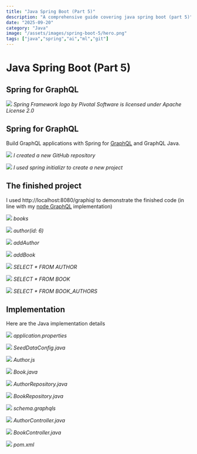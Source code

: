 ```yaml
---
title: "Java Spring Boot (Part 5)"
description: "A comprehensive guide covering java spring boot (part 5)"
date: "2025-09-20"
category: "Java"
image: "/assets/images/spring-boot-5/hero.png"
tags: ["java","spring","ai","ml","git"]
---
```


# Java Spring Boot (Part 5)

## Spring for GraphQL

![](/assets/images/spring-boot-5/spring-framework-logo-2018.svg)
*Spring Framework logo by Pivotal Software is licensed under Apache License 2.0*


## Spring for GraphQL

Build GraphQL applications with Spring for [GraphQL](GraphQL.html) and GraphQL Java.

![](/assets/images/spring-boot-5/screenshot-2023-10-30-at-12.13.17-pm-1253x813.png)
*I created a new GitHub repository*

![](/assets/images/spring-boot-5/screenshot-2023-10-30-at-12.46.56-pm-1251x1056.png)
*I used spring initializr to create a new project*


## The finished project

I used http://localhost:8080/graphiql to demonstrate the finished code (in line with my [node GraphQL](GraphQL.html) implementation)

![](/assets/images/spring-boot-5/screenshot-2023-10-31-at-10.07.53-am-1432x1011.png)
*books*

![](/assets/images/spring-boot-5/screenshot-2023-10-31-at-10.10.30-am-1433x515.png)
*author(id: 6)*

![](/assets/images/spring-boot-5/screenshot-2023-10-31-at-10.17.34-am-1430x386.png)
*addAuthor*

![](/assets/images/spring-boot-5/screenshot-2023-10-31-at-10.20.06-am-1433x540.png)
*addBook*

![](/assets/images/spring-boot-5/screenshot-2023-10-31-at-10.22.12-am-1429x591.png)
*SELECT * FROM AUTHOR*

![](/assets/images/spring-boot-5/screenshot-2023-10-31-at-10.22.36-am-1434x515.png)
*SELECT * FROM BOOK*

![](/assets/images/spring-boot-5/screenshot-2023-10-31-at-10.23.00-am-1433x553.png)
*SELECT * FROM BOOK_AUTHORS*


## Implementation

Here are the Java implementation details

![](/assets/images/spring-boot-5/screenshot-2023-10-31-at-10.24.59-am-2136x1230.png)
*application.properties*

![](/assets/images/spring-boot-5/screenshot-2023-10-31-at-10.29.07-am-2136x1231.png)
*SeedDataConfig.java*

![](/assets/images/spring-boot-5/screenshot-2023-10-31-at-10.34.19-am-2136x1227.png)
*Author.js*

![](/assets/images/spring-boot-5/screenshot-2023-10-31-at-10.43.31-am-2136x1231.png)
*Book.java*

![](/assets/images/spring-boot-5/screenshot-2023-10-31-at-10.44.20-am-2136x883.png)
*AuthorRepository.java*

![](/assets/images/spring-boot-5/screenshot-2023-10-31-at-10.45.39-am-2136x713.png)
*BookRepository.java*

![](/assets/images/spring-boot-5/screenshot-2023-10-31-at-10.47.25-am-2136x923.png)
*schema.graphqls*

![](/assets/images/spring-boot-5/screenshot-2023-10-31-at-10.49.44-am-2136x1182.png)
*AuthorController.java*

![](/assets/images/spring-boot-5/screenshot-2023-10-31-at-10.52.27-am-2136x1175.png)
*BookController.java*

![](/assets/images/spring-boot-5/screenshot-2023-10-31-at-10.53.42-am-2136x1017.png)
*pom.xml*
